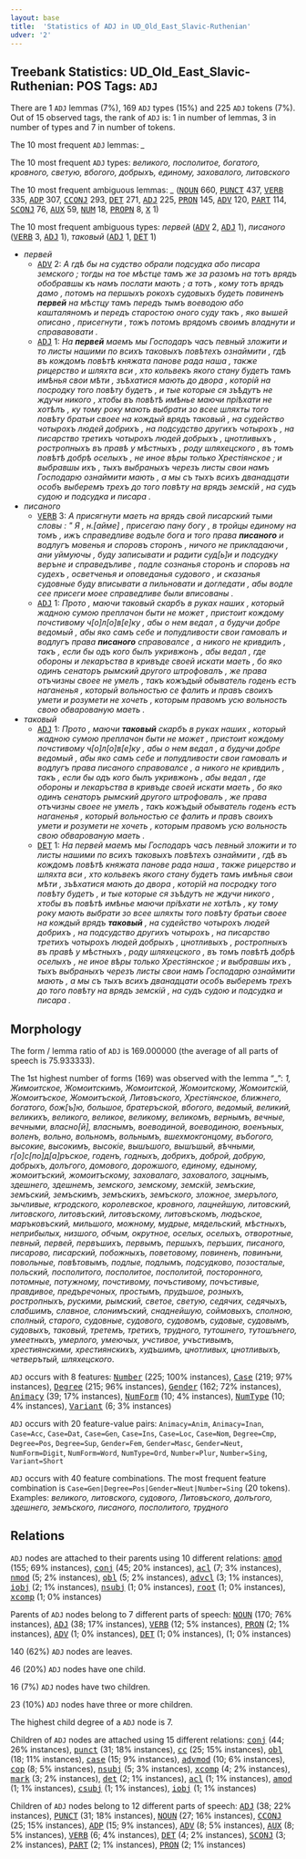 ```yaml
---
layout: base
title:  'Statistics of ADJ in UD_Old_East_Slavic-Ruthenian'
udver: '2'
---
```


## Treebank Statistics: UD_Old_East_Slavic-Ruthenian: POS Tags: `ADJ`

There are 1 `ADJ` lemmas (7%), 169 `ADJ` types (15%) and 225 `ADJ` tokens (7%).
Out of 15 observed tags, the rank of `ADJ` is: 1 in number of lemmas, 3 in number of types and 7 in number of tokens.

The 10 most frequent `ADJ` lemmas: <em>_</em>

The 10 most frequent `ADJ` types:  <em>великого, посполитое, богатого, кровного, светую, вбогого, добрыхъ, единому, заховалого, литовского</em>

The 10 most frequent ambiguous lemmas: <em>_</em> (<tt><a href="orv_ruthenian-pos-NOUN.html">NOUN</a></tt> 660, <tt><a href="orv_ruthenian-pos-PUNCT.html">PUNCT</a></tt> 437, <tt><a href="orv_ruthenian-pos-VERB.html">VERB</a></tt> 335, <tt><a href="orv_ruthenian-pos-ADP.html">ADP</a></tt> 307, <tt><a href="orv_ruthenian-pos-CCONJ.html">CCONJ</a></tt> 293, <tt><a href="orv_ruthenian-pos-DET.html">DET</a></tt> 271, <tt><a href="orv_ruthenian-pos-ADJ.html">ADJ</a></tt> 225, <tt><a href="orv_ruthenian-pos-PRON.html">PRON</a></tt> 145, <tt><a href="orv_ruthenian-pos-ADV.html">ADV</a></tt> 120, <tt><a href="orv_ruthenian-pos-PART.html">PART</a></tt> 114, <tt><a href="orv_ruthenian-pos-SCONJ.html">SCONJ</a></tt> 76, <tt><a href="orv_ruthenian-pos-AUX.html">AUX</a></tt> 59, <tt><a href="orv_ruthenian-pos-NUM.html">NUM</a></tt> 18, <tt><a href="orv_ruthenian-pos-PROPN.html">PROPN</a></tt> 8, <tt><a href="orv_ruthenian-pos-X.html">X</a></tt> 1)

The 10 most frequent ambiguous types:  <em>первей</em> (<tt><a href="orv_ruthenian-pos-ADV.html">ADV</a></tt> 2, <tt><a href="orv_ruthenian-pos-ADJ.html">ADJ</a></tt> 1), <em>писаного</em> (<tt><a href="orv_ruthenian-pos-VERB.html">VERB</a></tt> 3, <tt><a href="orv_ruthenian-pos-ADJ.html">ADJ</a></tt> 1), <em>таковый</em> (<tt><a href="orv_ruthenian-pos-ADJ.html">ADJ</a></tt> 1, <tt><a href="orv_ruthenian-pos-DET.html">DET</a></tt> 1)


* <em>первей</em>
  * <tt><a href="orv_ruthenian-pos-ADV.html">ADV</a></tt> 2: <em>А гдѣ бы на судство обрали подсудка або писара земского ; тогды на тое мѣстце тамъ же за разомъ на тотъ врядъ обобравшы къ намъ послати мають ; а тотъ , кому тотъ врядъ дамо , потомъ на першыхъ рокохъ судовыхъ будеть повиненъ <b>первей</b> на мѣстцу тамъ передъ тымъ воеводою або кашталяномъ и передъ старостою оного суду такъ , яко вышей описано , присегнути , тожъ потомъ врядомъ своимъ владнути и справавовати .</em>
  * <tt><a href="orv_ruthenian-pos-ADJ.html">ADJ</a></tt> 1: <em>На <b>первей</b> маемъ мы Господаръ часъ певный зложити и то листы нашими по всихъ таковыхъ повѣтехъ ознаймити , гдѣ въ кождомъ повѣтѣ княжата панове рада наша , также рицерство и шляхта вси , хто кольвекъ якого стану будетъ тамъ имѣнья свои мѣти , зъѣхатися мають до двора , которій на посродку того повѣту будетъ , и тые которые ся зъѣдутъ не ждучи никого , хтобы въ повѣтѣ имѣнье маючи пріѣхати не хотѣлъ , ку тому року мають выбрати зо всее шляхты того повѣту братьи своее на кождый врядъ таковый , на судейство чотырохъ людей добрихъ , на подсудство другихъ чотырохъ , на писарство третихъ чотырохъ людей добрыхъ , цнотливыхъ , ростропныхъ въ правѣ у мѣстныхъ , роду шляхецского , въ томъ повѣтѣ добрѣ оселыхъ , не иное вѣры только Хрестіянское ; и выбравшы ихъ , тыхъ выбраныхъ черезъ листы свои намъ Господарю ознаймити мають , а мы съ тыхъ всихъ дванадцати особъ выберемъ трехъ до того повѣту на врядъ земскій , на судъ судою и подсудка и писара .</em>
* <em>писаного</em>
  * <tt><a href="orv_ruthenian-pos-VERB.html">VERB</a></tt> 3: <em>А присягнути маеть на врядъ свой писарский тыми словы : \" Я , н.[айме] , присегаю пану богу , в тройцы единому на томъ , ижъ справедливе водъле бога и того права <b>писаного</b> и водлугъ мовенья и споровъ сторонъ , ничого не прикладаючи , ани уймуючы , буду записывати и радити суд[ь]и и подсудку веръне и справедъливе , подле сознанья сторонъ и споровъ на судехъ , осветченья и оповеданья судового , и сказанья судовные буду вписывати а пильновати и догледати , абы водле сее присеги моее справедливе были вписованы .</em>
  * <tt><a href="orv_ruthenian-pos-ADJ.html">ADJ</a></tt> 1: <em>Прото , маючи таковый скарбъ в руках наших , который жадною сумою преплачон быти не может , пристоит кождому почстивому ч[о]л[о]в[е]ку , абы о нем ведал , а будучи добре ведомый , абы яко самъ себе и попудливости свои гамовалъ и водлугъ права <b>писаного</b> справовалсе , а никого не кривдилъ , такъ , если бы одъ кого былъ укривжонъ , абы ведал , где обороны и лекаръства в кривъде своей искати маеть , бо яко одинъ сенаторъ рымский другого штрофовалъ , же права отъчизны своее не умелъ , такъ кожъдый обыватель годенъ естъ наганенья , который вольностью се фалить и правъ своихъ умети и розумети не хочеть , которым правомъ усю вольность свою обварованую маеть .</em>
* <em>таковый</em>
  * <tt><a href="orv_ruthenian-pos-ADJ.html">ADJ</a></tt> 1: <em>Прото , маючи <b>таковый</b> скарбъ в руках наших , который жадною сумою преплачон быти не может , пристоит кождому почстивому ч[о]л[о]в[е]ку , абы о нем ведал , а будучи добре ведомый , абы яко самъ себе и попудливости свои гамовалъ и водлугъ права писаного справовалсе , а никого не кривдилъ , такъ , если бы одъ кого былъ укривжонъ , абы ведал , где обороны и лекаръства в кривъде своей искати маеть , бо яко одинъ сенаторъ рымский другого штрофовалъ , же права отъчизны своее не умелъ , такъ кожъдый обыватель годенъ естъ наганенья , который вольностью се фалить и правъ своихъ умети и розумети не хочеть , которым правомъ усю вольность свою обварованую маеть .</em>
  * <tt><a href="orv_ruthenian-pos-DET.html">DET</a></tt> 1: <em>На первей маемъ мы Господаръ часъ певный зложити и то листы нашими по всихъ таковыхъ повѣтехъ ознаймити , гдѣ въ кождомъ повѣтѣ княжата панове рада наша , также рицерство и шляхта вси , хто кольвекъ якого стану будетъ тамъ имѣнья свои мѣти , зъѣхатися мають до двора , которій на посродку того повѣту будетъ , и тые которые ся зъѣдутъ не ждучи никого , хтобы въ повѣтѣ имѣнье маючи пріѣхати не хотѣлъ , ку тому року мають выбрати зо всее шляхты того повѣту братьи своее на кождый врядъ <b>таковый</b> , на судейство чотырохъ людей добрихъ , на подсудство другихъ чотырохъ , на писарство третихъ чотырохъ людей добрыхъ , цнотливыхъ , ростропныхъ въ правѣ у мѣстныхъ , роду шляхецского , въ томъ повѣтѣ добрѣ оселыхъ , не иное вѣры только Хрестіянское ; и выбравшы ихъ , тыхъ выбраныхъ черезъ листы свои намъ Господарю ознаймити мають , а мы съ тыхъ всихъ дванадцати особъ выберемъ трехъ до того повѣту на врядъ земскій , на судъ судою и подсудка и писара .</em>

## Morphology

The form / lemma ratio of `ADJ` is 169.000000 (the average of all parts of speech is 75.933333).

The 1st highest number of forms (169) was observed with the lemma “_”: <em>1, Жимоитское, Жомоитскимъ, Жомоитской, Жомоитскому, Жомоитскій, Жомоитъское, Жомоитъской, Литовъского, Хрестіянское, ближнего, богатого, бож[ъ]ю, большое, братеръской, вбогого, ведомый, великий, великихъ, великого, великое, великому, великомъ, вернымъ, вечные, вечными, власно[й], власнымъ, воеводиной, воеводиною, военъных, воленъ, вольно, вольномъ, вольнымъ, вшехмокгонцому, въбогого, высокие, высокимъ, высокіе, вышъшого, вышъшый, вѣчными, г[о]с[по]д[а]ръское, годенъ, годныхъ, добрихъ, доброй, добрую, добрыхъ, долъгого, домового, дорожшого, единому, едыному, жомоитъский, жомоитъскому, заховалаго, заховалого, зацнымъ, здешнего, здешнемъ, земского, земскому, земскій, земъские, земъский, земъскимъ, земъскихъ, земъского, зложное, змерълого, зычливые, кгродского, королевское, кровного, лацнейшую, литовский, литовского, литовъский, литовъскому, литовъскомъ, людъское, маръковъский, мильшого, можному, мудрые, мядельский, мѣстныхъ, неприбылых, низшого, обчым, окрутное, оселых, оселыхъ, отворотные, певный, первей, первъшихъ, первымъ, першыхъ, перъших, писаного, писарово, писарский, побожныхъ, поветовому, повиненъ, повинъни, повольные, повѣтовымъ, подлые, подлымъ, подсудково, позосталые, польский, посполитого, посполитое, посполитой, посторонного, потомные, потужному, почстивому, почъстивому, почъстивые, правдивое, предъречоных, простымъ, прудъшое, розныхъ, ростропныхъ, рускими, рымский, светое, светую, седячих, седячыхъ, слабшимъ, славное, слонимъский, снаднейшую, соймовыхъ, сполною, сполный, старого, судовные, судового, судовомъ, судовые, судовымъ, судовыхъ, таковый, третемъ, третихъ, трудного, тутошнего, тутошънего, умеетныхъ, умерлого, умеючых, учстивое, учъстивымъ, хрестиянскими, хрестиянскихъ, худъшимъ, цнотливых, цнотливыхъ, четверътый, шляхецского</em>.

`ADJ` occurs with 8 features: <tt><a href="orv_ruthenian-feat-Number.html">Number</a></tt> (225; 100% instances), <tt><a href="orv_ruthenian-feat-Case.html">Case</a></tt> (219; 97% instances), <tt><a href="orv_ruthenian-feat-Degree.html">Degree</a></tt> (215; 96% instances), <tt><a href="orv_ruthenian-feat-Gender.html">Gender</a></tt> (162; 72% instances), <tt><a href="orv_ruthenian-feat-Animacy.html">Animacy</a></tt> (39; 17% instances), <tt><a href="orv_ruthenian-feat-NumForm.html">NumForm</a></tt> (10; 4% instances), <tt><a href="orv_ruthenian-feat-NumType.html">NumType</a></tt> (10; 4% instances), <tt><a href="orv_ruthenian-feat-Variant.html">Variant</a></tt> (6; 3% instances)

`ADJ` occurs with 20 feature-value pairs: `Animacy=Anim`, `Animacy=Inan`, `Case=Acc`, `Case=Dat`, `Case=Gen`, `Case=Ins`, `Case=Loc`, `Case=Nom`, `Degree=Cmp`, `Degree=Pos`, `Degree=Sup`, `Gender=Fem`, `Gender=Masc`, `Gender=Neut`, `NumForm=Digit`, `NumForm=Word`, `NumType=Ord`, `Number=Plur`, `Number=Sing`, `Variant=Short`

`ADJ` occurs with 40 feature combinations.
The most frequent feature combination is `Case=Gen|Degree=Pos|Gender=Neut|Number=Sing` (20 tokens).
Examples: <em>великого, литовского, судового, Литовъского, долъгого, здешнего, земъского, писаного, посполитого, трудного</em>


## Relations

`ADJ` nodes are attached to their parents using 10 different relations: <tt><a href="orv_ruthenian-dep-amod.html">amod</a></tt> (155; 69% instances), <tt><a href="orv_ruthenian-dep-conj.html">conj</a></tt> (45; 20% instances), <tt><a href="orv_ruthenian-dep-acl.html">acl</a></tt> (7; 3% instances), <tt><a href="orv_ruthenian-dep-nmod.html">nmod</a></tt> (5; 2% instances), <tt><a href="orv_ruthenian-dep-obl.html">obl</a></tt> (5; 2% instances), <tt><a href="orv_ruthenian-dep-advcl.html">advcl</a></tt> (3; 1% instances), <tt><a href="orv_ruthenian-dep-iobj.html">iobj</a></tt> (2; 1% instances), <tt><a href="orv_ruthenian-dep-nsubj.html">nsubj</a></tt> (1; 0% instances), <tt><a href="orv_ruthenian-dep-root.html">root</a></tt> (1; 0% instances), <tt><a href="orv_ruthenian-dep-xcomp.html">xcomp</a></tt> (1; 0% instances)

Parents of `ADJ` nodes belong to 7 different parts of speech: <tt><a href="orv_ruthenian-pos-NOUN.html">NOUN</a></tt> (170; 76% instances), <tt><a href="orv_ruthenian-pos-ADJ.html">ADJ</a></tt> (38; 17% instances), <tt><a href="orv_ruthenian-pos-VERB.html">VERB</a></tt> (12; 5% instances), <tt><a href="orv_ruthenian-pos-PRON.html">PRON</a></tt> (2; 1% instances), <tt><a href="orv_ruthenian-pos-ADV.html">ADV</a></tt> (1; 0% instances), <tt><a href="orv_ruthenian-pos-DET.html">DET</a></tt> (1; 0% instances),  (1; 0% instances)

140 (62%) `ADJ` nodes are leaves.

46 (20%) `ADJ` nodes have one child.

16 (7%) `ADJ` nodes have two children.

23 (10%) `ADJ` nodes have three or more children.

The highest child degree of a `ADJ` node is 7.

Children of `ADJ` nodes are attached using 15 different relations: <tt><a href="orv_ruthenian-dep-conj.html">conj</a></tt> (44; 26% instances), <tt><a href="orv_ruthenian-dep-punct.html">punct</a></tt> (31; 18% instances), <tt><a href="orv_ruthenian-dep-cc.html">cc</a></tt> (25; 15% instances), <tt><a href="orv_ruthenian-dep-obl.html">obl</a></tt> (18; 11% instances), <tt><a href="orv_ruthenian-dep-case.html">case</a></tt> (15; 9% instances), <tt><a href="orv_ruthenian-dep-advmod.html">advmod</a></tt> (10; 6% instances), <tt><a href="orv_ruthenian-dep-cop.html">cop</a></tt> (8; 5% instances), <tt><a href="orv_ruthenian-dep-nsubj.html">nsubj</a></tt> (5; 3% instances), <tt><a href="orv_ruthenian-dep-xcomp.html">xcomp</a></tt> (4; 2% instances), <tt><a href="orv_ruthenian-dep-mark.html">mark</a></tt> (3; 2% instances), <tt><a href="orv_ruthenian-dep-det.html">det</a></tt> (2; 1% instances), <tt><a href="orv_ruthenian-dep-acl.html">acl</a></tt> (1; 1% instances), <tt><a href="orv_ruthenian-dep-amod.html">amod</a></tt> (1; 1% instances), <tt><a href="orv_ruthenian-dep-csubj.html">csubj</a></tt> (1; 1% instances), <tt><a href="orv_ruthenian-dep-iobj.html">iobj</a></tt> (1; 1% instances)

Children of `ADJ` nodes belong to 12 different parts of speech: <tt><a href="orv_ruthenian-pos-ADJ.html">ADJ</a></tt> (38; 22% instances), <tt><a href="orv_ruthenian-pos-PUNCT.html">PUNCT</a></tt> (31; 18% instances), <tt><a href="orv_ruthenian-pos-NOUN.html">NOUN</a></tt> (27; 16% instances), <tt><a href="orv_ruthenian-pos-CCONJ.html">CCONJ</a></tt> (25; 15% instances), <tt><a href="orv_ruthenian-pos-ADP.html">ADP</a></tt> (15; 9% instances), <tt><a href="orv_ruthenian-pos-ADV.html">ADV</a></tt> (8; 5% instances), <tt><a href="orv_ruthenian-pos-AUX.html">AUX</a></tt> (8; 5% instances), <tt><a href="orv_ruthenian-pos-VERB.html">VERB</a></tt> (6; 4% instances), <tt><a href="orv_ruthenian-pos-DET.html">DET</a></tt> (4; 2% instances), <tt><a href="orv_ruthenian-pos-SCONJ.html">SCONJ</a></tt> (3; 2% instances), <tt><a href="orv_ruthenian-pos-PART.html">PART</a></tt> (2; 1% instances), <tt><a href="orv_ruthenian-pos-PRON.html">PRON</a></tt> (2; 1% instances)

